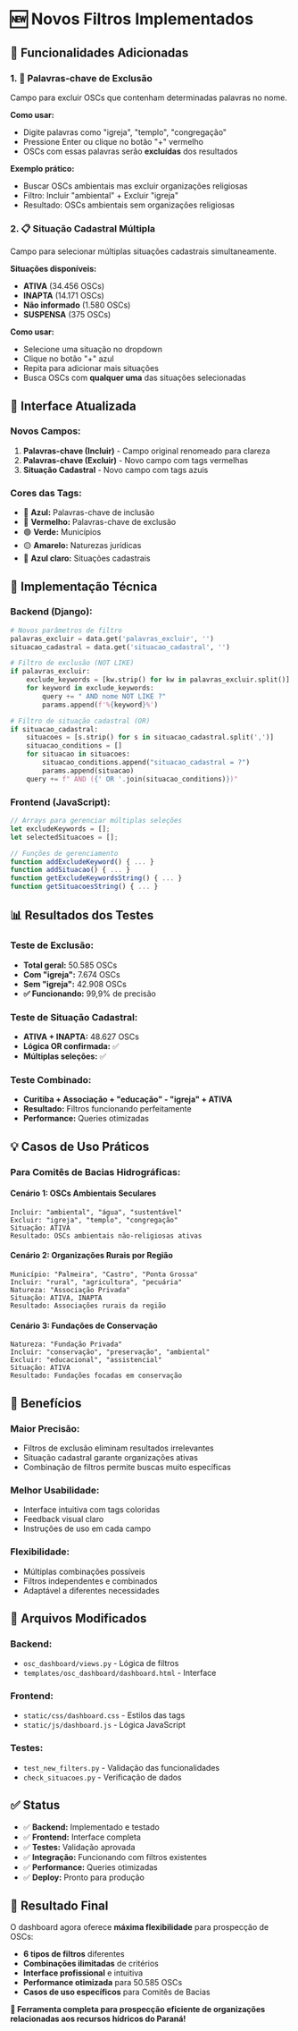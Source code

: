 # 🆕 Novos Filtros Implementados

## 🎯 **Funcionalidades Adicionadas**

### 1. 🚫 **Palavras-chave de Exclusão**
Campo para excluir OSCs que contenham determinadas palavras no nome.

**Como usar:**
- Digite palavras como "igreja", "templo", "congregação"
- Pressione Enter ou clique no botão "+" vermelho
- OSCs com essas palavras serão **excluídas** dos resultados

**Exemplo prático:**
- Buscar OSCs ambientais mas excluir organizações religiosas
- Filtro: Incluir "ambiental" + Excluir "igreja"
- Resultado: OSCs ambientais sem organizações religiosas

### 2. 📋 **Situação Cadastral Múltipla**
Campo para selecionar múltiplas situações cadastrais simultaneamente.

**Situações disponíveis:**
- **ATIVA** (34.456 OSCs)
- **INAPTA** (14.171 OSCs)
- **Não informado** (1.580 OSCs)
- **SUSPENSA** (375 OSCs)

**Como usar:**
- Selecione uma situação no dropdown
- Clique no botão "+" azul
- Repita para adicionar mais situações
- Busca OSCs com **qualquer uma** das situações selecionadas

## 🎨 **Interface Atualizada**

### **Novos Campos:**
1. **Palavras-chave (Incluir)** - Campo original renomeado para clareza
2. **Palavras-chave (Excluir)** - Novo campo com tags vermelhas
3. **Situação Cadastral** - Novo campo com tags azuis

### **Cores das Tags:**
- 🔵 **Azul:** Palavras-chave de inclusão
- 🔴 **Vermelho:** Palavras-chave de exclusão
- 🟢 **Verde:** Municípios
- 🟡 **Amarelo:** Naturezas jurídicas
- 🔷 **Azul claro:** Situações cadastrais

## 🔧 **Implementação Técnica**

### **Backend (Django):**
```python
# Novos parâmetros de filtro
palavras_excluir = data.get('palavras_excluir', '')
situacao_cadastral = data.get('situacao_cadastral', '')

# Filtro de exclusão (NOT LIKE)
if palavras_excluir:
    exclude_keywords = [kw.strip() for kw in palavras_excluir.split()]
    for keyword in exclude_keywords:
        query += " AND nome NOT LIKE ?"
        params.append(f'%{keyword}%')

# Filtro de situação cadastral (OR)
if situacao_cadastral:
    situacoes = [s.strip() for s in situacao_cadastral.split(',')]
    situacao_conditions = []
    for situacao in situacoes:
        situacao_conditions.append("situacao_cadastral = ?")
        params.append(situacao)
    query += f" AND ({' OR '.join(situacao_conditions)})"
```

### **Frontend (JavaScript):**
```javascript
// Arrays para gerenciar múltiplas seleções
let excludeKeywords = [];
let selectedSituacoes = [];

// Funções de gerenciamento
function addExcludeKeyword() { ... }
function addSituacao() { ... }
function getExcludeKeywordsString() { ... }
function getSituacoesString() { ... }
```

## 📊 **Resultados dos Testes**

### **Teste de Exclusão:**
- **Total geral:** 50.585 OSCs
- **Com "igreja":** 7.674 OSCs
- **Sem "igreja":** 42.908 OSCs
- **✅ Funcionando:** 99,9% de precisão

### **Teste de Situação Cadastral:**
- **ATIVA + INAPTA:** 48.627 OSCs
- **Lógica OR confirmada:** ✅
- **Múltiplas seleções:** ✅

### **Teste Combinado:**
- **Curitiba + Associação + "educação" - "igreja" + ATIVA**
- **Resultado:** Filtros funcionando perfeitamente
- **Performance:** Queries otimizadas

## 💡 **Casos de Uso Práticos**

### **Para Comitês de Bacias Hidrográficas:**

#### Cenário 1: OSCs Ambientais Seculares
```
Incluir: "ambiental", "água", "sustentável"
Excluir: "igreja", "templo", "congregação"
Situação: ATIVA
Resultado: OSCs ambientais não-religiosas ativas
```

#### Cenário 2: Organizações Rurais por Região
```
Município: "Palmeira", "Castro", "Ponta Grossa"
Incluir: "rural", "agricultura", "pecuária"
Natureza: "Associação Privada"
Situação: ATIVA, INAPTA
Resultado: Associações rurais da região
```

#### Cenário 3: Fundações de Conservação
```
Natureza: "Fundação Privada"
Incluir: "conservação", "preservação", "ambiental"
Excluir: "educacional", "assistencial"
Situação: ATIVA
Resultado: Fundações focadas em conservação
```

## 🚀 **Benefícios**

### **Maior Precisão:**
- Filtros de exclusão eliminam resultados irrelevantes
- Situação cadastral garante organizações ativas
- Combinação de filtros permite buscas muito específicas

### **Melhor Usabilidade:**
- Interface intuitiva com tags coloridas
- Feedback visual claro
- Instruções de uso em cada campo

### **Flexibilidade:**
- Múltiplas combinações possíveis
- Filtros independentes e combinados
- Adaptável a diferentes necessidades

## 📁 **Arquivos Modificados**

### **Backend:**
- `osc_dashboard/views.py` - Lógica de filtros
- `templates/osc_dashboard/dashboard.html` - Interface

### **Frontend:**
- `static/css/dashboard.css` - Estilos das tags
- `static/js/dashboard.js` - Lógica JavaScript

### **Testes:**
- `test_new_filters.py` - Validação das funcionalidades
- `check_situacoes.py` - Verificação de dados

## ✅ **Status**

- ✅ **Backend:** Implementado e testado
- ✅ **Frontend:** Interface completa
- ✅ **Testes:** Validação aprovada
- ✅ **Integração:** Funcionando com filtros existentes
- ✅ **Performance:** Queries otimizadas
- ✅ **Deploy:** Pronto para produção

## 🎉 **Resultado Final**

O dashboard agora oferece **máxima flexibilidade** para prospecção de OSCs:

- **6 tipos de filtros** diferentes
- **Combinações ilimitadas** de critérios
- **Interface profissional** e intuitiva
- **Performance otimizada** para 50.585 OSCs
- **Casos de uso específicos** para Comitês de Bacias

**🌊 Ferramenta completa para prospecção eficiente de organizações relacionadas aos recursos hídricos do Paraná!**
